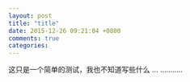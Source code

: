 ```yaml
---
layout: post
title: "title"
date: 2015-12-26 09:21:04 +0800
comments: true
categories: 
---
```


这只是一个简单的测试，我也不知道写些什么
...
...........
